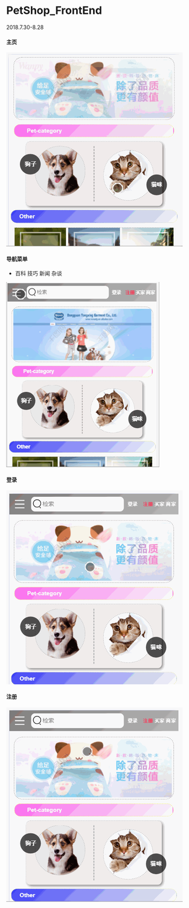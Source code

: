 # PetShop_FrontEnd
2018.7.30-8.28

#### 主页

![home](https://github.com/Cejron/PetShop_FrontEnd/blob/master/screenshot/home.gif)

#### 导航菜单

   - 百科 技巧 新闻 杂谈
   
   ![baike](https://github.com/Cejron/PetShop_FrontEnd/blob/master/screenshot/baike.gif)
   
#### 登录

![login](https://github.com/Cejron/PetShop_FrontEnd/blob/master/screenshot/login.gif)

#### 注册

![res](https://github.com/Cejron/PetShop_FrontEnd/blob/master/screenshot/res.gif)

